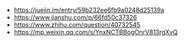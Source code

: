 - https://juejin.im/entry/59b232ee6fb9a0248d25139a
- https://www.jianshu.com/p/66fd50c37326
- https://www.zhihu.com/question/40732545
- https://mp.weixin.qq.com/s/YnxNCTBBogOnrV813rgXvQ